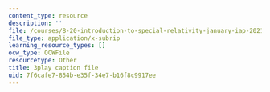 ```yaml
---
content_type: resource
description: ''
file: /courses/8-20-introduction-to-special-relativity-january-iap-2021/7f6cafe7854be35f34e7b16f8c9917ee_CPaFPYeVKoY.srt
file_type: application/x-subrip
learning_resource_types: []
ocw_type: OCWFile
resourcetype: Other
title: 3play caption file
uid: 7f6cafe7-854b-e35f-34e7-b16f8c9917ee
---
```

